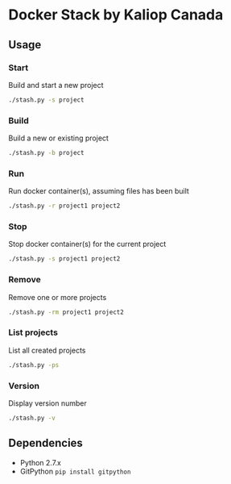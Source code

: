 Docker Stack by Kaliop Canada
=============================

Usage
-----
### Start
Build and start a new project
```bash
./stash.py -s project
```

### Build
Build a new or existing project
```bash
./stash.py -b project
```

### Run
Run docker container(s), assuming files has been built
```bash
./stash.py -r project1 project2
```

### Stop
Stop docker container(s) for the current project
```bash
./stash.py -s project1 project2
```

### Remove
Remove one or more projects
```bash
./stash.py -rm project1 project2
```

### List projects
List all created projects
```bash
./stash.py -ps
```

### Version
Display version number
```bash
./stash.py -v
```


Dependencies
------------
* Python 2.7.x
* GitPython `pip install gitpython`
